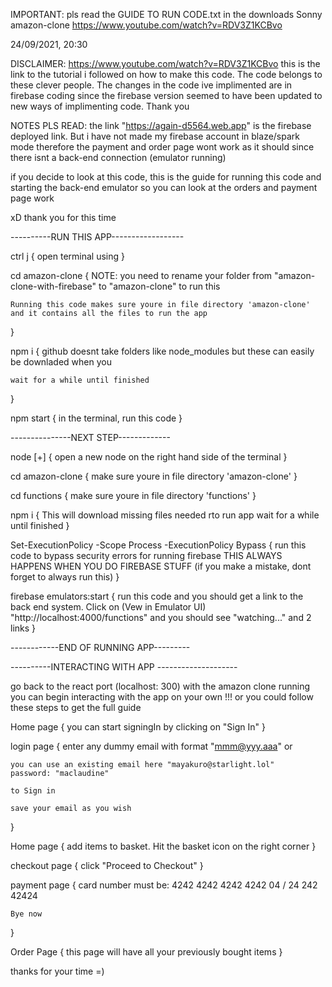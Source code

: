 
IMPORTANT: pls read the GUIDE TO RUN CODE.txt in the downloads
Sonny amazon-clone https://www.youtube.com/watch?v=RDV3Z1KCBvo


24/09/2021, 20:30

DISCLAIMER:
https://www.youtube.com/watch?v=RDV3Z1KCBvo
this is the link to the tutorial i followed on 
how to make this code. The code belongs to these clever people.
The changes in the code ive implimented are in firebase coding 
since the firebase version seemed to have been updated to new 
ways of implimenting code. Thank you

NOTES PLS READ:
the link "https://again-d5564.web.app" is the firebase deployed link.
But i have not made my firebase account in blaze/spark mode
therefore the payment and order page wont work as it should since
there isnt a back-end connection (emulator running)

if you decide to look at this code,
this is the guide for running this code 
and starting the back-end emulator 
so you can look at the orders and payment 
page work

xD thank you for this time

----------RUN THIS APP------------------

ctrl j
{
    open terminal using 
}

cd amazon-clone
{
    NOTE: you need to rename your folder from "amazon-clone-with-firebase" 
    to "amazon-clone" to run this

    Running this code makes sure youre in file directory 'amazon-clone' 
    and it contains all the files to run the app
}

npm i
{
    github doesnt take folders like node_modules 
    but these can easily be downladed when you 

    wait for a while until finished
}


npm start
{
    in the terminal, run this code 
}

---------------NEXT STEP-------------

node [+]
{
    open a new node on the right hand side of the terminal
}

cd amazon-clone
{
    make sure youre in file directory 'amazon-clone'
}

cd functions
{
    make sure youre in file directory 'functions'
}

npm i
{
    This will download missing files needed rto run app
    wait for a while until finished
}

Set-ExecutionPolicy -Scope Process -ExecutionPolicy Bypass
{
    run this code to bypass security errors for running firebase
    THIS ALWAYS HAPPENS WHEN YOU DO FIREBASE STUFF 
    (if you make a mistake, dont forget to always run this)
}

firebase emulators:start
{
    run this code and you should get a link to the 
    back end system. Click on (Vew in Emulator UI) "http://localhost:4000/functions" 
    and you should see "watching..."
    and 2 links
}

------------END OF RUNNING APP---------

----------INTERACTING WITH APP --------------------

go back to the react port (localhost: 300) with the amazon clone running
you can begin interacting with the app on your own !!! 
or you could follow these steps to get the full guide

Home page
{
    you can start signingIn by clicking on "Sign In"
}

login page
{
    enter any dummy email with format "mmm@yyy.aaa"
    or 
    
    you can use an existing email here "mayakuro@starlight.lol"
    password: "maclaudine"
    
    to Sign in

    save your email as you wish
}

Home page
{
    add items to basket. Hit the basket icon on the right corner
}

checkout page
{
    click "Proceed to Checkout"
}

payment page
{
    card number must be:
    4242 4242 4242 4242         04 / 24     242     42424

    Bye now
}

Order Page
{
    this page will have all your previously bought items
}

thanks for your time =)


